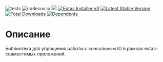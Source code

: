 ![tests](https://github.com/jeyroik/extas-console/workflows/PHP%20Composer/badge.svg?branch=master&event=push)
![codecov.io](https://codecov.io/gh/jeyroik/extas-console/coverage.svg?branch=master)
<a href="https://codeclimate.com/github/jeyroik/extas-console/maintainability"><img src="https://api.codeclimate.com/v1/badges/233c66a0543bc924e190/maintainability" /></a>
<a href="https://github.com/jeyroik/extas-installer/" title="Extas Installer v3"><img alt="Extas Installer v3" src="https://img.shields.io/badge/installer-v3-green"></a>
[![Latest Stable Version](https://poser.pugx.org/jeyroik/extas-console/v)](//packagist.org/packages/jeyroik/extas-jsonrpc)
[![Total Downloads](https://poser.pugx.org/jeyroik/extas-console/downloads)](//packagist.org/packages/jeyroik/extas-jsonrpc)
[![Dependents](https://poser.pugx.org/jeyroik/extas-console/dependents)](//packagist.org/packages/jeyroik/extas-jsonrpc)

# Описание

Библиотека для упрощения работы с консольным IO в рамках extas-совместимых приложений.